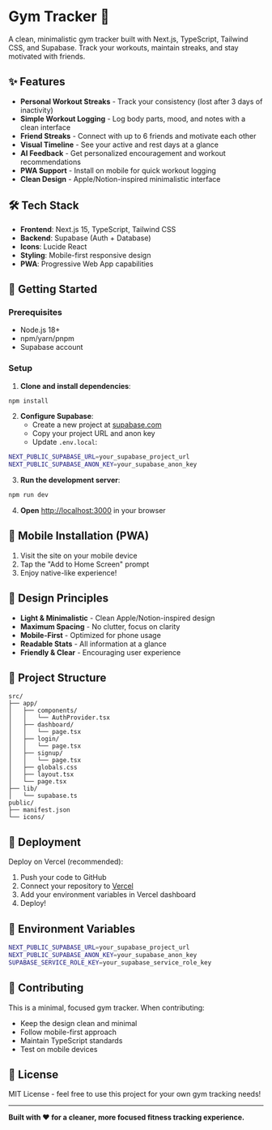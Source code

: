 # Gym Tracker 💪

A clean, minimalistic gym tracker built with Next.js, TypeScript, Tailwind CSS, and Supabase. Track your workouts, maintain streaks, and stay motivated with friends.

## ✨ Features

- **Personal Workout Streaks** - Track your consistency (lost after 3 days of inactivity)
- **Simple Workout Logging** - Log body parts, mood, and notes with a clean interface
- **Friend Streaks** - Connect with up to 6 friends and motivate each other
- **Visual Timeline** - See your active and rest days at a glance
- **AI Feedback** - Get personalized encouragement and workout recommendations
- **PWA Support** - Install on mobile for quick workout logging
- **Clean Design** - Apple/Notion-inspired minimalistic interface

## 🛠 Tech Stack

- **Frontend**: Next.js 15, TypeScript, Tailwind CSS
- **Backend**: Supabase (Auth + Database)
- **Icons**: Lucide React
- **Styling**: Mobile-first responsive design
- **PWA**: Progressive Web App capabilities

## 🚀 Getting Started

### Prerequisites

- Node.js 18+ 
- npm/yarn/pnpm
- Supabase account

### Setup

1. **Clone and install dependencies**:
```bash
npm install
```

2. **Configure Supabase**:
   - Create a new project at [supabase.com](https://supabase.com)
   - Copy your project URL and anon key
   - Update `.env.local`:
```bash
NEXT_PUBLIC_SUPABASE_URL=your_supabase_project_url
NEXT_PUBLIC_SUPABASE_ANON_KEY=your_supabase_anon_key
```

3. **Run the development server**:
```bash
npm run dev
```

4. **Open** [http://localhost:3000](http://localhost:3000) in your browser

## 📱 Mobile Installation (PWA)

1. Visit the site on your mobile device
2. Tap the "Add to Home Screen" prompt
3. Enjoy native-like experience!

## 🎨 Design Principles

- **Light & Minimalistic** - Clean Apple/Notion-inspired design
- **Maximum Spacing** - No clutter, focus on clarity
- **Mobile-First** - Optimized for phone usage
- **Readable Stats** - All information at a glance
- **Friendly & Clear** - Encouraging user experience

## 📁 Project Structure

```
src/
├── app/
│   ├── components/
│   │   └── AuthProvider.tsx
│   ├── dashboard/
│   │   └── page.tsx
│   ├── login/
│   │   └── page.tsx
│   ├── signup/
│   │   └── page.tsx
│   ├── globals.css
│   ├── layout.tsx
│   └── page.tsx
├── lib/
│   └── supabase.ts
public/
├── manifest.json
└── icons/
```

## 🚀 Deployment

Deploy on Vercel (recommended):

1. Push your code to GitHub
2. Connect your repository to [Vercel](https://vercel.com)
3. Add your environment variables in Vercel dashboard
4. Deploy!

## 📝 Environment Variables

```bash
NEXT_PUBLIC_SUPABASE_URL=your_supabase_project_url
NEXT_PUBLIC_SUPABASE_ANON_KEY=your_supabase_anon_key
SUPABASE_SERVICE_ROLE_KEY=your_supabase_service_role_key
```

## 🤝 Contributing

This is a minimal, focused gym tracker. When contributing:

- Keep the design clean and minimal
- Follow mobile-first approach
- Maintain TypeScript standards
- Test on mobile devices

## 📄 License

MIT License - feel free to use this project for your own gym tracking needs!

---

**Built with ❤️ for a cleaner, more focused fitness tracking experience.**
